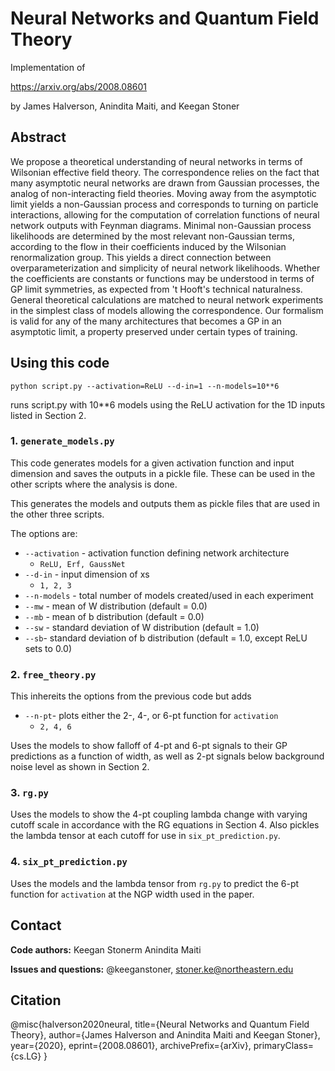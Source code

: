 # Neural Networks and Quantum Field Theory

Implementation of 

https://arxiv.org/abs/2008.08601

by James Halverson, Anindita Maiti, and Keegan Stoner

## Abstract

We propose a theoretical understanding of neural networks in terms of Wilsonian effective field theory. 
The correspondence relies on the fact that many asymptotic neural networks are drawn from Gaussian processes, the analog of non-interacting field theories. 
Moving away from the asymptotic limit yields a non-Gaussian process and corresponds to turning on particle interactions,
allowing for the computation of correlation functions of neural network outputs with Feynman diagrams.
Minimal non-Gaussian process likelihoods are determined by the most relevant non-Gaussian terms, according to the flow in their coefficients induced by the Wilsonian renormalization group. This yields a direct connection between overparameterization and simplicity of neural network likelihoods.
Whether the coefficients are constants or functions may be understood in terms of GP limit symmetries,
as expected from 't Hooft's technical naturalness.
General theoretical calculations are matched to neural network experiments in the simplest class of models allowing the correspondence.
Our formalism is valid for any of the many architectures that becomes a GP in an asymptotic limit, a property preserved under
certain types of training.


## Using this code

```python script.py --activation=ReLU --d-in=1 --n-models=10**6```

runs script.py with 10**6 models using the ReLU activation for the 1D inputs listed in Section 2. 

### 1. ```generate_models.py```

This code generates models for a given activation function and input dimension and saves the outputs in a pickle file. These can be used in the other scripts where the analysis is done.

This generates the models and outputs them as pickle files that are used in the other three scripts.

The options are:

- ```--activation``` - activation function defining network architecture
    - ```ReLU, Erf, GaussNet```
- ```--d-in``` - input dimension of xs
    - ```1, 2, 3```
- ```--n-models``` - total number of models created/used in each experiment
- ```--mw``` - mean of W distribution (default = 0.0)
- ```--mb```  - mean of b distribution (default = 0.0)
- ```--sw``` - standard deviation of W distribution (default = 1.0)
- ```--sb```- standard deviation of b distribution (default = 1.0, except ReLU sets to 0.0)


### 2. ```free_theory.py```

This inhereits the options from the previous code but adds
- ```--n-pt```- plots either the 2-, 4-, or 6-pt function for ```activation```
    - ```2, 4, 6```

Uses the models to show falloff of 4-pt and 6-pt signals to their GP predictions as a function of width, as well as 2-pt signals below background noise level as shown in Section 2.

### 3. ```rg.py```

Uses the models to show the 4-pt coupling lambda change with varying cutoff scale in accordance with the RG equations in Section 4. Also pickles the lambda tensor at each cutoff for use in ```six_pt_prediction.py```.

### 4. ```six_pt_prediction.py```

Uses the models and the lambda tensor from ```rg.py``` to predict the 6-pt function for ```activation``` at the NGP width used in the paper.




## Contact

**Code authors:** Keegan Stonerm Anindita Maiti<p> 
**Issues and questions:** @keeganstoner, stoner.ke@northeastern.edu <p>


## Citation

@misc{halverson2020neural,
    title={Neural Networks and Quantum Field Theory},
    author={James Halverson and Anindita Maiti and Keegan Stoner},
    year={2020},
    eprint={2008.08601},
    archivePrefix={arXiv},
    primaryClass={cs.LG}
}